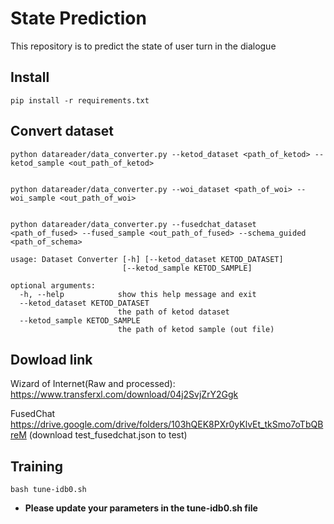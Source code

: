 # State Prediction
This repository is to predict the state of user turn in the dialogue

## Install
```shell
pip install -r requirements.txt
```

## Convert dataset 
```shell
python datareader/data_converter.py --ketod_dataset <path_of_ketod> --ketod_sample <out_path_of_ketod>


python datareader/data_converter.py --woi_dataset <path_of_woi> --woi_sample <out_path_of_woi>


python datareader/data_converter.py --fusedchat_dataset <path_of_fused> --fused_sample <out_path_of_fused> --schema_guided <path_of_schema>

```
```commandline
usage: Dataset Converter [-h] [--ketod_dataset KETOD_DATASET]
                         [--ketod_sample KETOD_SAMPLE]

optional arguments:
  -h, --help            show this help message and exit
  --ketod_dataset KETOD_DATASET
                        the path of ketod dataset
  --ketod_sample KETOD_SAMPLE
                        the path of ketod sample (out file)
```

## Dowload link


Wizard of Internet(Raw and processed): https://www.transferxl.com/download/04j2SvjZrY2Ggk <br />

FusedChat https://drive.google.com/drive/folders/103hQEK8PXr0yKlvEt_tkSmo7oTbQBreM (download test_fusedchat.json to test) <br />



## Training
```shell
bash tune-idb0.sh
```
* **Please update your parameters in the tune-idb0.sh file**
